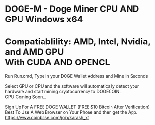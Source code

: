 # DOGE-M - Doge Miner CPU AND GPU Windows x64
# Compatiablility: AMD, Intel, Nvidia, and AMD GPU<br />With CUDA AND OPENCL
Run Run.cmd, Type in your DOGE Wallet Address and Mine in Seconds<br /><br />
Select GPU or CPU and the software will automatically detect your hardware and start mining cryptocurrency to DOGECOIN.<br />
GPU Coming Soon...<br /><br />
Sign Up For A FREE DOGE WALLET (FREE $10 Bitcoin After Verification)<br />
Best To Use A Web Browser on Your Phone and then get the App.<br />
https://www.coinbase.com/join/karash_x1
